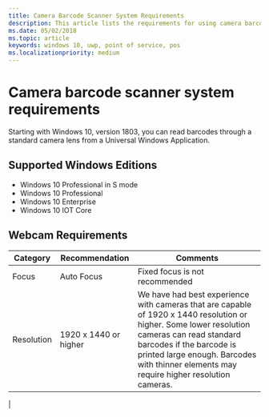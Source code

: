 ```yaml
---
title: Camera Barcode Scanner System Requirements
description: This article lists the requirements for using camera barcode scanner from a UWP app.
ms.date: 05/02/2018
ms.topic: article
keywords: windows 10, uwp, point of service, pos
ms.localizationpriority: medium
---
```

# Camera barcode scanner system requirements
Starting with Windows 10, version 1803, you can read barcodes through a standard camera lens from a Universal Windows Application.

## Supported Windows Editions
- Windows 10 Professional in S mode
- Windows 10 Professional
- Windows 10 Enterprise
- Windows 10 IOT Core


## Webcam Requirements
| Category      | Recommendation           | Comments |
| ------------- | ------------------------ | -------- |
| Focus         | Auto Focus               | Fixed focus is not recommended |
| Resolution    | 1920 x 1440 or higher    | We have had best experience with cameras that are capable of 1920 x 1440 resolution or higher.  Some lower resolution cameras can read standard barcodes if the barcode is printed large enough. Barcodes with thinner elements may require higher resolution cameras. |
|

